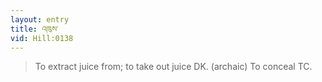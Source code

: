 ```yaml
---
layout: entry
title: འཁུས་
vid: Hill:0138
---
```

> To extract juice from; to take out juice DK. (archaic) To conceal TC.
